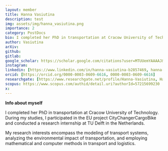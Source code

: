 ```yaml
---
layout: member
title: Hanna Vasiutina
description: test
img: assets/img/hanna_vasiutina.png
importance: 2
category: PostDocs
bio: I completed her PhD in transportation at Cracow University of Technology. During my studies, I participated in the EU project CityChangerCargoBike and conducted a research internship at TU Delft in the Netherlands
author: Vasiutina
arXiv:
github: 
gitlab:
google_scholar: https://scholar.google.com/citations?user=MTUUemYAAAAJ&hl=en
instagram:
linkedin: [https://www.linkedin.com/in/hanna-vasiutina-b2857469, hanna-vasiutina-b2857469]
orcid: [https://orcid.org/0000-0003-0609-6616, 0000-0003-0609-6616]
researchgate: [https://www.researchgate.net/profile/Hanna-Vasiutina, Hanna-Vasiutina]
scopus: https://www.scopus.com/authid/detail.uri?authorId=57215699230
x: 
---
```


**Info about myself** 

I completed her PhD in transportation at Cracow University of Technology. During my studies, I participated in the EU project CityChangerCargoBike and conducted a research internship at TU Delft in the Netherlands.

My research interests encompass the modeling of transport systems, analyzing the environmental impact of transportation, and employing mathematical and computer methods in transport and logistics.
